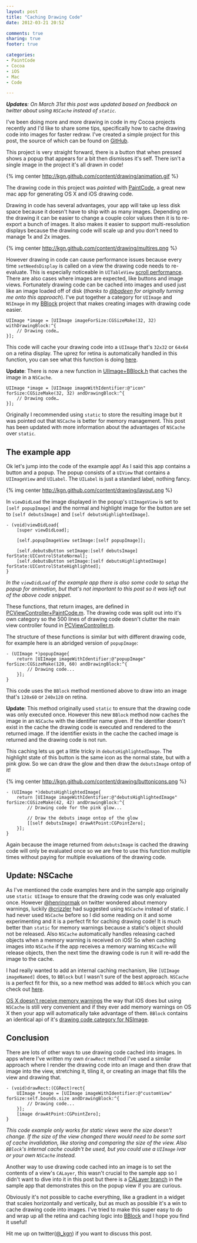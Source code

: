 ```yaml
---
layout: post
title: "Caching Drawing Code"
date: 2012-03-21 20:52

comments: true
sharing: true
footer: true

categories: 
- PaintCode
- Cocoa
- iOS
- Mac
- Code

---
```


***Updates**: On March 31st this post was updated based on feedback on twitter about using `NSCache` instead of `static`.*

I've been doing more and more drawing in code in my Cocoa projects recently and I'd like to share some tips, specifically how to cache drawing code into images for faster redraw. I've created a simple project for this post, the source of which can be found on [GitHub](https://github.com/kgn/PaintCodeExample). 

<!-- more -->

This project is very straight forward, there is a button that when pressed shows a popup that appears for a bit then dismisses it's self. There isn't a single image in the project it's all drawn in code!

{% img center http://kgn.github.com/content/drawing/animation.gif %}

The drawing code in this project was *painted* with [PaintCode](http://theindustry.cc/2012/03/21/paintcode-paint-cocoa-drawing-code), a great new mac app for generating OS X and iOS drawing code.

Drawing in code has several advantages, your app will take up less disk space because it doesn't have to ship with as many images. Depending on the drawing it can be easier to change a couple color values then it is to re-export a bunch of images. It also makes it easier to support multi-resolution displays because the drawing code will scale up and you don't need to manage 1x and 2x images.

{% img center http://kgn.github.com/content/drawing/multires.png %}

However drawing in code can cause performance issues because every time `setNeedsDisplay` is called on a view the drawing code needs to re-evaluate. This is especially noticeable in `UITableView` [scroll performance](http://stackoverflow.com/a/1352594/239380). There are also cases where images are expected, like buttons and image views. Fortunately drawing code can be cached into images and used just like an image loaded off of disk (*thanks to [@badeen](http://twitter.com/badeen) for originally turning me onto this approach*). I've put together a category for `UIImage` and `NSImage` in my [BBlock](https://github.com/kgn/BBlock) project that makes creating images with drawing code easier.

```
UIImage *image = [UIImage imageForSize:CGSizeMake(32, 32) withDrawingBlock:^{
    // Drawing code…   
}];
```

This code will cache your drawing code into a `UIImage` that's `32x32` or `64x64` on a retina display. The uprez for retina is automatically handled in this function, you can see what this function is doing [here](https://github.com/kgn/BBlock/blob/master/UIImage%2BBBlock.m).

**Update**: There is now a new function in [UIImage+BBlock.h](https://github.com/kgn/BBlock/blob/master/UIImage%2BBBlock.h) that caches the image in a `NSCache`. 

```
UIImage *image = [UIImage imageWithIdentifier:@"icon" forSize:CGSizeMake(32, 32) andDrawingBlock:^{
    // Drawing code…   
}];
```

Originally I recommended using `static` to store the resulting image but it was pointed out that `NSCache` is better for memory management. This post has been updated with more information about the advantages of `NSCache` over `static`.

## The example app

Ok let's jump into the code of the example app! As I said this app contains a button and a popup. The popup consists of a `UIView` that contains a `UIImageView` and `UILabel`. The `UILabel` is just a standard label, nothing fancy.

{% img center http://kgn.github.com/content/drawing/layout.png %}

In `viewDidLoad` the image displayed in the popup's `UIImageView` is set to `[self popupImage]` and the normal and highlight image for the button are set to `[self debutsImage]` and `[self debutsHighlightedImage]`.

```
- (void)viewDidLoad{
    [super viewDidLoad];
    
    [self.popupImageView setImage:[self popupImage]];    
    
    [self.debutsButton setImage:[self debutsImage] forState:UIControlStateNormal];
    [self.debutsButton setImage:[self debutsHighlightedImage] forState:UIControlStateHighlighted];    
}
```
*In the `viewDidLoad` of the example app there is also some code to setup the popup for animation, but that's not important to this post so it was left out of the above code snippet.*

These functions, that return images, are defined in [PCViewController+PaintCode.m](https://github.com/kgn/PaintCodeExample/blob/master/PaintCodeExample/PCViewController%2BPaintCode.m). The drawing code was split out into it's own category so the 500 lines of drawing code doesn't clutter the main view controller found in [PCViewController.m](https://github.com/kgn/PaintCodeExample/blob/master/PaintCodeExample/PCViewController.m).

The structure of these functions is similar but with different drawing code, for example here is an abridged version of `popupImage`:

```
- (UIImage *)popupImage{
    return [UIImage imageWithIdentifier:@"popupImage" forSize:CGSizeMake(120, 60) andDrawingBlock:^{
        // Drawing code...
    }];
}
```

This code uses the `BBlock` method mentioned above to draw into an image that's `120x60` or `240x120` on retina.

**Update**: This method originally used `static` to ensure that the drawing code was only executed once. However this new `BBlock` method now caches the image in an `NSCache` with the identifier name given. If the identifier doesn't exist in the cache the drawing code is executed and rendered to the returned image. If the identifier exists in the cache the cached image is returned and the drawing code is not run.

This caching lets us get a little tricky in `debutsHighlightedImage`. The highlight state of this button is the same icon as the normal state, but with a pink glow. So we can draw the glow and then draw the `debutsImage` ontop of it!

{% img center http://kgn.github.com/content/drawing/buttonicons.png %}

```
- (UIImage *)debutsHighlightedImage{
    return [UIImage imageWithIdentifier:@"debutsHighlightedImage" forSize:CGSizeMake(42, 42) andDrawingBlock:^{
        // Drawing code for the pink glow...
        
        // Draw the debuts image ontop of the glow
        [[self debutsImage] drawAtPoint:CGPointZero];
    }];
}
```

Again because the image returned from `debutsImage` is cached the drawing code will only be evaluated once so we are free to use this function multiple times without paying for multiple evaluations of the drawing code.

## Update: NSCache

As I've mentioned the code examples here and in the sample app originally use `static UIImage` to ensure that the drawing code was only evaluated once. However [@henrinormak](https://twitter.com/#!/henrinormak/status/185638889552228353) on twitter wondered about memory warnings, luckily [@crizzler](https://twitter.com/#!/crizzler/status/185419980567883778) had suggested using `NSCache` instead of static. I had never used `NSCache` before so I did some reading on it and some experimenting and it is a perfect fit for caching drawing code! It is much better than `static` for memory warnings because a static's object should not be released. Also `NSCache` automatically handles releasing cached objects when a memory warning is received on iOS! So when caching images into `NSCache` if the app receives a memory warning `NSCache` will release objects, then the next time the drawing code is run it will re-add the image to the cache.

I had really wanted to add an internal caching mechanism, like `[UIImage imageNamed]` does, to `BBlock` but I wasn't sure of the best approach. `NSCache` is a perfect fit for this, so a new method was added to `BBlock` which you can check out [here](https://github.com/kgn/BBlock/blob/master/UIImage%2BBBlock.m).

[OS X doesn't receive memory warnings](http://www.cocoabuilder.com/archive/cocoa/285674-simple-low-memory-warning.html) the way that iOS does but using `NSCache` is still very convenient and if they ever add memory warnings on OS X then your app will automatically take advantage of them. `BBlock` contains an identical api of it's [drawing code category for NSImage](https://github.com/kgn/BBlock/blob/master/NSImage%2BBBlock.h).

## Conclusion

There are lots of other ways to use drawing code cached into images. In apps where I've written my own `drawRect` method I've used a similar approach where I render the drawing code into an image and then draw that image into the view, stretching it, tiling it, or creating an image that fills the view and drawing that.

```
- (void)drawRect:(CGRect)rect{
    UIImage *image = [UIImage imageWithIdentifier:@"customView" forSize:self.bounds.size andDrawingBlock:^{
        // Drawing code...
    }];
    [image drawAtPoint:CGPointZero];
}
```

*This code example only works for static views were the size doesn't change. If the size of the view changed there would need to be some sort of cache invalidation, like storing and comparing the size of the view. Also `BBlock`'s internal cache couldn't be used, but you could use a `UIImage` ivar or your own `NSCache` instead.*

Another way to use drawing code cached into an image is to set the contents of a view's `CALayer`, this wasn't crucial to the sample app so I didn't want to dive into it in this post but there is a [CALayer branch](https://github.com/kgn/PaintCodeExample/tree/CALayer) in the sample app that demonstrates this on the popup view if you are curious.

Obviously it's not possible to cache everything, like a gradient in a widget that scales horizontally and vertically, but as much as possible it's a win to cache drawing code into images. I've tried to make this super easy to do and wrap up all the retina and caching logic into [BBlock](https://github.com/kgn/BBlock) and I hope you find it useful!

Hit me up on twitter([@_kgn](http://twitter.com/_kgn)) if you want to discuss this post.

